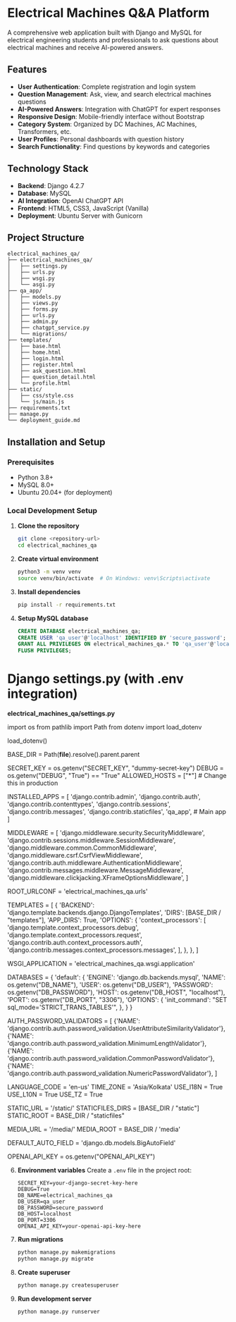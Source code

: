 
# Electrical Machines Q&A Platform

A comprehensive web application built with Django and MySQL for electrical engineering students and professionals to ask questions about electrical machines and receive AI-powered answers.

## Features

- **User Authentication**: Complete registration and login system
- **Question Management**: Ask, view, and search electrical machines questions
- **AI-Powered Answers**: Integration with ChatGPT for expert responses
- **Responsive Design**: Mobile-friendly interface without Bootstrap
- **Category System**: Organized by DC Machines, AC Machines, Transformers, etc.
- **User Profiles**: Personal dashboards with question history
- **Search Functionality**: Find questions by keywords and categories

## Technology Stack

- **Backend**: Django 4.2.7
- **Database**: MySQL
- **AI Integration**: OpenAI ChatGPT API
- **Frontend**: HTML5, CSS3, JavaScript (Vanilla)
- **Deployment**: Ubuntu Server with Gunicorn

## Project Structure

```
electrical_machines_qa/
├── electrical_machines_qa/    
│   ├── settings.py           
│   ├── urls.py             
│   ├── wsgi.py              
│   └── asgi.py              
├── qa_app/                   
│   ├── models.py           
│   ├── views.py             
│   ├── forms.py             
│   ├── urls.py              
│   ├── admin.py            
│   ├── chatgpt_service.py   
│   └── migrations/          
├── templates/                
│   ├── base.html            
│   ├── home.html            
│   ├── login.html           
│   ├── register.html        
│   ├── ask_question.html    
│   ├── question_detail.html 
│   └── profile.html         
├── static/                   
│   ├── css/style.css        
│   └── js/main.js           
├── requirements.txt          
├── manage.py                
└── deployment_guide.md      
```

## Installation and Setup

### Prerequisites

- Python 3.8+
- MySQL 8.0+
- Ubuntu 20.04+ (for deployment)

### Local Development Setup

1. **Clone the repository**
   ```bash
   git clone <repository-url>
   cd electrical_machines_qa
   ```

2. **Create virtual environment**
   ```bash
   python3 -m venv venv
   source venv/bin/activate  # On Windows: venv\Scripts\activate
   ```

3. **Install dependencies**
   ```bash
   pip install -r requirements.txt
   ```

4. **Setup MySQL database**
   ```sql
   CREATE DATABASE electrical_machines_qa;
   CREATE USER 'qa_user'@'localhost' IDENTIFIED BY 'secure_password';
   GRANT ALL PRIVILEGES ON electrical_machines_qa.* TO 'qa_user'@'localhost';
   FLUSH PRIVILEGES;
   ```
# Django settings.py (with .env integration)
**electrical_machines_qa/settings.py**

import os
from pathlib import Path
from dotenv import load_dotenv


load_dotenv()

BASE_DIR = Path(__file__).resolve().parent.parent

SECRET_KEY = os.getenv("SECRET_KEY", "dummy-secret-key")
DEBUG = os.getenv("DEBUG", "True") == "True"
ALLOWED_HOSTS = ["*"]  # Change this in production


INSTALLED_APPS = [
    'django.contrib.admin',
    'django.contrib.auth',
    'django.contrib.contenttypes',
    'django.contrib.sessions',
    'django.contrib.messages',
    'django.contrib.staticfiles',
    'qa_app',  # Main app
]

MIDDLEWARE = [
    'django.middleware.security.SecurityMiddleware',
    'django.contrib.sessions.middleware.SessionMiddleware',
    'django.middleware.common.CommonMiddleware',
    'django.middleware.csrf.CsrfViewMiddleware',
    'django.contrib.auth.middleware.AuthenticationMiddleware',
    'django.contrib.messages.middleware.MessageMiddleware',
    'django.middleware.clickjacking.XFrameOptionsMiddleware',
]

ROOT_URLCONF = 'electrical_machines_qa.urls'

TEMPLATES = [
    {
        'BACKEND': 'django.template.backends.django.DjangoTemplates',
        'DIRS': [BASE_DIR / "templates"],
        'APP_DIRS': True,
        'OPTIONS': {
            'context_processors': [
                'django.template.context_processors.debug',
                'django.template.context_processors.request',
                'django.contrib.auth.context_processors.auth',
                'django.contrib.messages.context_processors.messages',
            ],
        },
    },
]

WSGI_APPLICATION = 'electrical_machines_qa.wsgi.application'

DATABASES = {
    'default': {
        'ENGINE': 'django.db.backends.mysql',
        'NAME': os.getenv("DB_NAME"),
        'USER': os.getenv("DB_USER"),
        'PASSWORD': os.getenv("DB_PASSWORD"),
        'HOST': os.getenv("DB_HOST", "localhost"),
        'PORT': os.getenv("DB_PORT", "3306"),
        'OPTIONS': {
            'init_command': "SET sql_mode='STRICT_TRANS_TABLES'",
        },
    }
}


AUTH_PASSWORD_VALIDATORS = [
    {'NAME': 'django.contrib.auth.password_validation.UserAttributeSimilarityValidator'},
    {'NAME': 'django.contrib.auth.password_validation.MinimumLengthValidator'},
    {'NAME': 'django.contrib.auth.password_validation.CommonPasswordValidator'},
    {'NAME': 'django.contrib.auth.password_validation.NumericPasswordValidator'},
]


LANGUAGE_CODE = 'en-us'
TIME_ZONE = 'Asia/Kolkata'
USE_I18N = True
USE_L10N = True
USE_TZ = True

STATIC_URL = '/static/'
STATICFILES_DIRS = [BASE_DIR / "static"]
STATIC_ROOT = BASE_DIR / "staticfiles"

MEDIA_URL = '/media/'
MEDIA_ROOT = BASE_DIR / 'media'

DEFAULT_AUTO_FIELD = 'django.db.models.BigAutoField'


OPENAI_API_KEY = os.getenv("OPENAI_API_KEY")





6. **Environment variables**
   Create a `.env` file in the project root:
   ```env
   SECRET_KEY=your-django-secret-key-here
   DEBUG=True
   DB_NAME=electrical_machines_qa
   DB_USER=qa_user
   DB_PASSWORD=secure_password
   DB_HOST=localhost
   DB_PORT=3306
   OPENAI_API_KEY=your-openai-api-key-here
   ```

7. **Run migrations**
   ```bash
   python manage.py makemigrations
   python manage.py migrate
   ```

8. **Create superuser**
   ```bash
   python manage.py createsuperuser
   ```

9. **Run development server**
   ```bash
   python manage.py runserver
   ```
